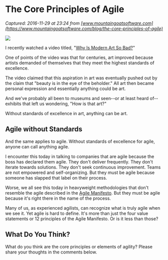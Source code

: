 # The Core Principles of Agile

_Captured: 2016-11-29 at 23:24 from [www.mountaingoatsoftware.com](https://www.mountaingoatsoftware.com/blog/the-core-principles-of-agile)_

![](https://www.mountaingoatsoftware.com/uploads/blog/2016-11-29-the-core-principles-of-agile-quote.png)

I recently watched a video titled, "[Why Is Modern Art So Bad?](https://www.youtube.com/watch?v=lNI07egoefc)"

One of points of the video was that for centuries, art improved because artists demanded of themselves that they meet the highest standards of excellence.

The video claimed that this aspiration in art was eventually pushed out by the claim that "beauty is in the eye of the beholder." All art then became personal expression and essentially anything could be art.

And we've probably all been to museums and seen--or at least heard of--exhibits that left us wondering, "How is that art?"

Without standards of excellence in art, anything can be art.

## Agile without Standards

And the same applies to agile. Without standards of excellence for agile, anyone can call anything agile.

I encounter this today in talking to companies that are agile because the boss has declared them agile. They don't deliver frequently. They don't iterate towards solutions. They don't seek continuous improvement. Teams are not empowered and self-organizing. But they must be agile because someone has slapped that label on their process.

Worse, we all see this today in heavyweight methodologies that don't resemble the agile described in the [Agile Manifesto](http://agilemanifesto.org/). But they must be agile because it's right there in the name of the process.

Many of us, as experienced agilists, can recognize what is truly agile when we see it. Yet agile is hard to define. It's more than just the four value statements or 12 principles of the Agile Manifesto. Or is it less than those?

## What Do You Think?

What do you think are the core principles or elements of agility? Please share your thoughts in the comments below.
